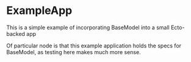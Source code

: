 # ExampleApp

This is a simple example of incorporating BaseModel into a small Ecto-backed app


Of particular node is that this example application holds the specs for
BaseModel, as testing here makes much more sense.
